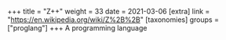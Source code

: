 +++
title = "Z++"
weight = 33
date = 2021-03-06
[extra]
link = "https://en.wikipedia.org/wiki/Z%2B%2B"
[taxonomies]
groups = ["proglang"]
+++
A programming language

